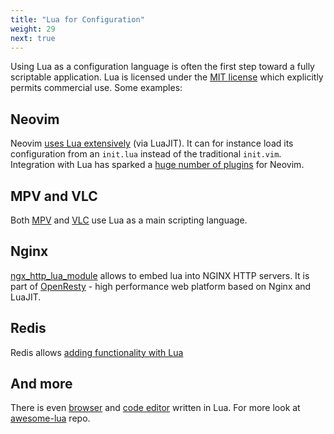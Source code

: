 ```yaml
---
title: "Lua for Configuration"
weight: 29
next: true
---
```


Using Lua as a configuration language is often the first step toward
a fully scriptable application.
Lua is licensed under the [MIT license](https://www.lua.org/license.html)
which explicitly permits commercial use. Some examples:

## Neovim

Neovim [uses Lua extensively](https://neovim.io/doc/lua-resources/) (via LuaJIT).
It can for instance load its configuration from an `init.lua` instead of the
traditional `init.vim`. Integration with Lua has sparked a
[huge number of plugins](https://github.com/search?l=Lua&q=neovim&type=Repositories)
for Neovim.

## MPV and VLC

Both [MPV](https://github.com/mpv-player/mpv/blob/master/DOCS/man/lua.rst)
and [VLC](https://wiki.videolan.org/Documentation:Building_Lua_Playlist_Scripts/)
use Lua as a main scripting language.

## Nginx

[ngx_http_lua_module](https://github.com/openresty/lua-nginx-module) allows
to embed lua into NGINX HTTP servers.
It is part of [OpenResty](https://github.com/openresty/openresty) - high
performance web platform based on Nginx and LuaJIT.

## Redis

Redis allows
[adding functionality with Lua](https://redis.com/ebook/part-3-next-steps/chapter-11-scripting-redis-with-lua/)

## And more

There is even [browser](https://github.com/luakit/luakit) and [code editor](https://github.com/rxi/lite) written in Lua.
For more look at [awesome-lua](https://github.com/JaredSartin/awesome-lua) repo.
